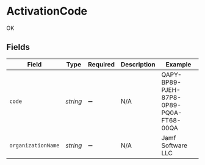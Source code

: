# ActivationCode

OK


## Fields

| Field                                   | Type                                    | Required                                | Description                             | Example                                 |
| --------------------------------------- | --------------------------------------- | --------------------------------------- | --------------------------------------- | --------------------------------------- |
| `code`                                  | *string*                                | :heavy_minus_sign:                      | N/A                                     | QAPY-BP89-PJEH-87P8-0P89-PQ0A-FT68-00QA |
| `organizationName`                      | *string*                                | :heavy_minus_sign:                      | N/A                                     | Jamf Software LLC                       |